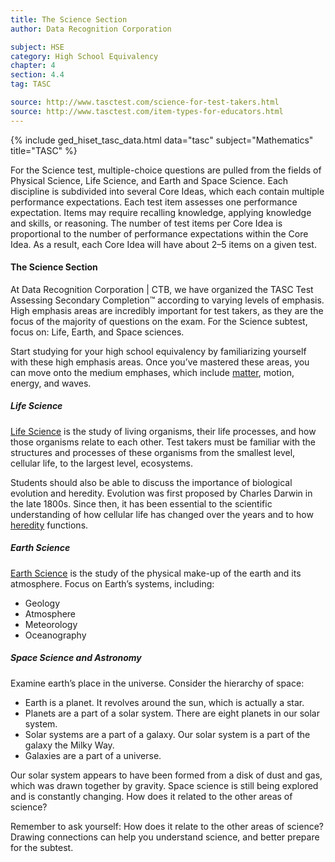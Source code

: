 ```yaml
---
title: The Science Section
author: Data Recognition Corporation

subject: HSE
category: High School Equivalency
chapter: 4
section: 4.4
tag: TASC

source: http://www.tasctest.com/science-for-test-takers.html
source: http://www.tasctest.com/item-types-for-educators.html
---
```

{% include ged_hiset_tasc_data.html data="tasc" subject="Mathematics" title="TASC" %}

For the Science test, multiple-choice questions are pulled from the fields of Physical Science, Life Science, and Earth and Space Science. Each discipline is subdivided into several Core Ideas, which each contain multiple performance expectations. Each test item assesses one performance expectation. Items may require recalling knowledge, applying knowledge and skills, or reasoning. The number of test items per Core Idea is proportional to the number of performance expectations within the Core Idea. As a result, each Core Idea will have about 2–5 items on a given test.

#### The Science Section

At Data Recognition Corporation &#124; CTB, we have organized the TASC Test Assessing Secondary Completion&trade; according to varying levels of emphasis. High emphasis areas are incredibly important for test takers, as they are the focus of the majority of questions on the exam. For the Science subtest, focus on: Life, Earth, and Space sciences.

Start studying for your high school equivalency by familiarizing yourself with these high emphasis areas. Once you’ve mastered these areas, you can move onto the medium emphases, which include [matter](http://www.tasctest.com/blog.html#ufh-i-46796245-matter-and-its-interactions-tasc-science), motion, energy, and waves.

##### Life Science

[Life Science](http://www.tasctest.com/blog.html#ufh-i-46796728-life-sciences-study-tips-cell-structure) is the study of living organisms, their life processes, and how those organisms relate to each other. Test takers must be familiar with the structures and processes of these organisms from the smallest level, cellular life, to the largest level, ecosystems.

Students should also be able to discuss the importance of biological evolution and heredity. Evolution was first proposed by Charles Darwin in the late 1800s. Since then, it has been essential to the scientific understanding of how cellular life has changed over the years and to how [heredity](http://www.tasctest.com/blog.html#ufh-i-46796488-heredity-tasc-science) functions.

##### Earth Science

[Earth Science](http://www.tasctest.com/blog.html#ufh-i-46796275-earth-and-human-activity-tasc-test-science) is the study of the physical make-up of the earth and its atmosphere. Focus on Earth’s systems, including:

  * Geology
  * Atmosphere
  * Meteorology
  * Oceanography

##### Space Science and Astronomy

Examine earth’s place in the universe. Consider the hierarchy of space:

  * Earth is a planet. It revolves around the sun, which is actually a star.
  * Planets are a part of a solar system. There are eight planets in our solar system.
  * Solar systems are a part of a galaxy. Our solar system is a part of the galaxy the Milky Way.
  * Galaxies are a part of a universe.

Our solar system appears to have been formed from a disk of dust and gas, which was drawn together by gravity. Space science is still being explored and is constantly changing. How does it related to the other areas of science?

Remember to ask yourself: How does it relate to the other areas of science? Drawing connections can help you understand science, and better prepare for the subtest.
